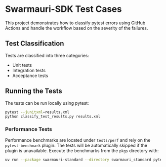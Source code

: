 # Swarmauri-SDK Test Cases
This project demonstrates how to classify pytest errors using GitHub Actions and handle the workflow based on the severity of the failures.

## Test Classification

Tests are classified into three categories:
- Unit tests
- Integration tests
- Acceptance tests

## Running the Tests

The tests can be run locally using pytest:
```sh
pytest --junitxml=results.xml
python classify_test_results.py results.xml
```

### Performance Tests

Performance benchmarks are located under `tests/perf` and rely on the
`pytest-benchmark` plugin. The tests will be automatically skipped if the plugin
is unavailable. Execute the benchmarks from the `pkgs` directory with:
```sh
uv run --package swarmauri-standard --directory swarmauri_standard pytest -k perf
```
